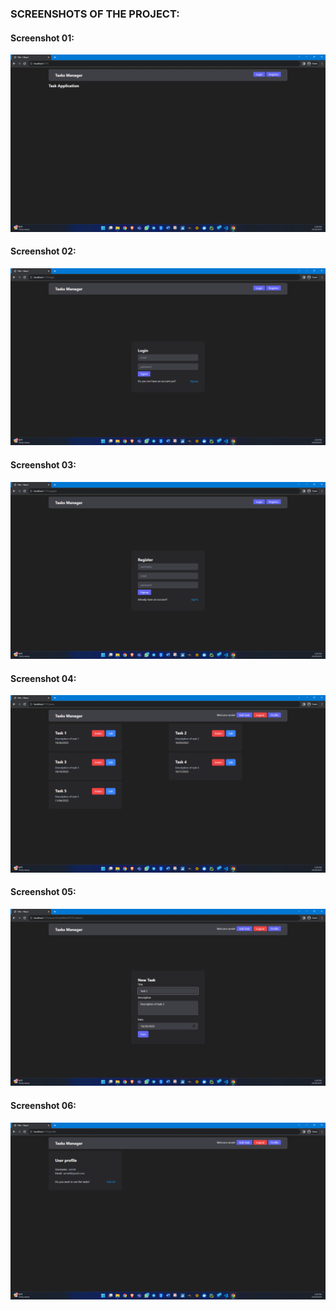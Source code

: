 ### SCREENSHOTS OF THE PROJECT:
#### Screenshot 01:
![Image](./screenshots/screenshot%20(01).png)
#### Screenshot 02:
![Image](./screenshots/screenshot%20(02).png)
#### Screenshot 03:
![Image](./screenshots/screenshot%20(03).png)
#### Screenshot 04:
![Image](./screenshots/screenshot%20(04).png)
#### Screenshot 05:
![Image](./screenshots/screenshot%20(05).png)
#### Screenshot 06:
![Image](./screenshots/screenshot%20(06).png)